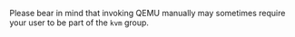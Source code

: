Please bear in mind that invoking QEMU manually may sometimes require your user to be part of the `kvm` group.
